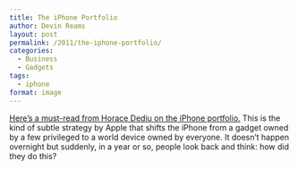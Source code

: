 ```yaml
---
title: The iPhone Portfolio
author: Devin Reams
layout: post
permalink: /2011/the-iphone-portfolio/
categories:
  - Business
  - Gadgets
tags:
  - iphone
format: image
---
```

[Here&#8217;s a must-read from Horace Dediu on the iPhone portfolio.][1] This is the kind of subtle strategy by Apple that shifts the iPhone from a gadget owned by a few privileged to a world device owned by everyone. It doesn&#8217;t happen overnight but suddenly, in a year or so, people look back and think: how did they do this?

 [1]: http://www.asymco.com/2011/10/09/the-new-iphone-portfolio-and-implications-on-asp/